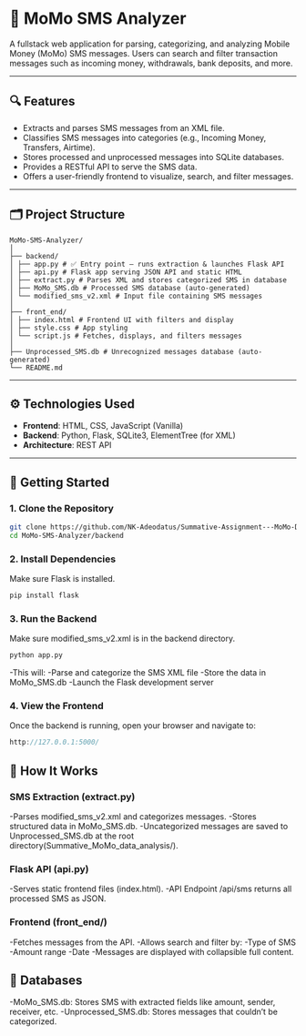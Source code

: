 # 📱 MoMo SMS Analyzer

A fullstack web application for parsing, categorizing, and analyzing Mobile Money (MoMo) SMS messages. Users can search and filter transaction messages such as incoming money, withdrawals, bank deposits, and more.

---

## 🔍 Features

- Extracts and parses SMS messages from an XML file.
- Classifies SMS messages into categories (e.g., Incoming Money, Transfers, Airtime).
- Stores processed and unprocessed messages into SQLite databases.
- Provides a RESTful API to serve the SMS data.
- Offers a user-friendly frontend to visualize, search, and filter messages.

---

## 🗂️ Project Structure
```text
MoMo-SMS-Analyzer/
│
├── backend/
│ ├── app.py # ✅ Entry point – runs extraction & launches Flask API
│ ├── api.py # Flask app serving JSON API and static HTML
│ ├── extract.py # Parses XML and stores categorized SMS in database
│ ├── MoMo_SMS.db # Processed SMS database (auto-generated)
│ └── modified_sms_v2.xml # Input file containing SMS messages
│
├── front_end/
│ ├── index.html # Frontend UI with filters and display
│ ├── style.css # App styling
│ └── script.js # Fetches, displays, and filters messages
│
├── Unprocessed_SMS.db # Unrecognized messages database (auto-generated)
└── README.md
```


---

## ⚙️ Technologies Used

- **Frontend**: HTML, CSS, JavaScript (Vanilla)
- **Backend**: Python, Flask, SQLite3, ElementTree (for XML)
- **Architecture**: REST API

---

## 🚀 Getting Started

### 1. Clone the Repository

```bash
git clone https://github.com/NK-Adeodatus/Summative-Assignment---MoMo-Data-Analysis
cd MoMo-SMS-Analyzer/backend
```
### 2. Install Dependencies
Make sure Flask is installed.
```bash
pip install flask
```
### 3. Run the Backend
Make sure modified_sms_v2.xml is in the backend directory.
```bash
python app.py
```
-This will:
    -Parse and categorize the SMS XML file
    -Store the data in MoMo_SMS.db
    -Launch the Flask development server

### 4. View the Frontend
Once the backend is running, open your browser and navigate to:
```cpp
http://127.0.0.1:5000/
```

## 🔧 How It Works
### SMS Extraction (extract.py)
-Parses modified_sms_v2.xml and categorizes messages.
-Stores structured data in MoMo_SMS.db.
-Uncategorized messages are saved to Unprocessed_SMS.db at the root directory(Summative_MoMo_data_analysis/).

### Flask API (api.py)
-Serves static frontend files (index.html).
-API Endpoint /api/sms returns all processed SMS as JSON.

### Frontend (front_end/)
-Fetches messages from the API.
-Allows search and filter by:
    -Type of SMS
    -Amount range
    -Date
-Messages are displayed with collapsible full content.

## 📂 Databases
-MoMo_SMS.db: Stores SMS with extracted fields like amount, sender, receiver, etc.
-Unprocessed_SMS.db: Stores messages that couldn’t be categorized.
